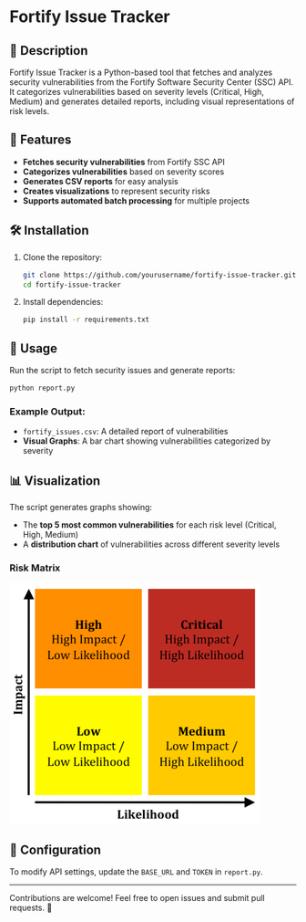 # Fortify Issue Tracker

## 📌 Description
Fortify Issue Tracker is a Python-based tool that fetches and analyzes security vulnerabilities from the Fortify Software Security Center (SSC) API. It categorizes vulnerabilities based on severity levels (Critical, High, Medium) and generates detailed reports, including visual representations of risk levels.

## 🚀 Features
- **Fetches security vulnerabilities** from Fortify SSC API
- **Categorizes vulnerabilities** based on severity scores
- **Generates CSV reports** for easy analysis
- **Creates visualizations** to represent security risks
- **Supports automated batch processing** for multiple projects

## 🛠️ Installation
1. Clone the repository:
   ```sh
   git clone https://github.com/yourusername/fortify-issue-tracker.git
   cd fortify-issue-tracker
   ```
2. Install dependencies:
   ```sh
   pip install -r requirements.txt
   ```

## 🏃 Usage
Run the script to fetch security issues and generate reports:
```sh
python report.py
```

### Example Output:
- `fortify_issues.csv`: A detailed report of vulnerabilities
- **Visual Graphs**: A bar chart showing vulnerabilities categorized by severity

## 📊 Visualization
The script generates graphs showing:
- The **top 5 most common vulnerabilities** for each risk level (Critical, High, Medium)
- A **distribution chart** of vulnerabilities across different severity levels

### Risk Matrix
![Risk Matrix](8B44717C-75C5-487E-BA3F-ADD5FF5A7F52.png)

## 🔧 Configuration
To modify API settings, update the `BASE_URL` and `TOKEN` in `report.py`.



---

Contributions are welcome! Feel free to open issues and submit pull requests. 🚀
